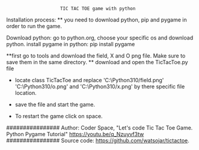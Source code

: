                         TIC TAC TOE game with python
Installation process:
** you need to download python, pip and pygame in order to run the game.

Download python: go to python.org, choose your specific os and download python.
install pygame in python: pip install pygame

**first go to tools and download the field, X and O png file. Make sure to save them in the same directory.
** download and open the TicTacToe.py file
* locate class TicTacToe and replace 'C:\Python310/field.png' 'C:\Python310/o.png' and 'C:\Python310/x.png' by there specific file location.

* save the file and start the game.
  
* To restart the game click on space.


################ Author: Coder Space, "Let's code Tic Tac Toe Game. Python Pygame Tutorial" https://youtu.be/q_Nzuyvf3tw
################ Source code: https://github.com/watsojar/tictactoe.
